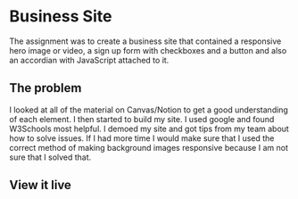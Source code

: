 # Business Site

The assignment was to create a business site that contained a responsive hero image or video, a sign up form with checkboxes and a button and also an accordian with JavaScript attached to it. 

## The problem

I looked at all of the material on Canvas/Notion to get a good understanding of each element. I then started to build my site. I used google and found W3Schools most helpful. I demoed my site and got tips from my team about how to solve issues. If I had more time I would make sure that I used the correct method of making background images responsive because I am not sure that I solved that. 

## View it live

